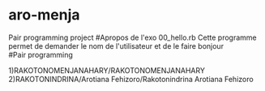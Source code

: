 # aro-menja
Pair programming project
#Apropos de l'exo 00_hello.rb
Cette programme permet de demander le nom de l'utilisateur et de le faire bonjour  
#Pair programming

1)RAKOTONOMENJANAHARY/RAKOTONOMENJANAHARY
2)RAKOTONINDRINA/Arotiana Fehizoro/Rakotonindrina Arotiana Fehizoro


